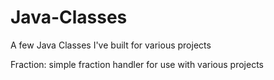 # Java-Classes
A few Java Classes I've built for various projects

Fraction: simple fraction handler for use with various projects
